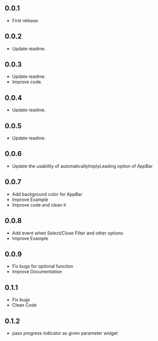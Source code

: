 ## 0.0.1

* First release.

## 0.0.2

* Update readme.

## 0.0.3

* Update readme.
* Improve code.

## 0.0.4

* Update readme.

## 0.0.5

* Update readme.

## 0.0.6

* Update the usability of automaticallyImplyLeading option of AppBar

## 0.0.7

* Add background color for AppBar
* Improve Example
* Improve code and clean it

## 0.0.8

* Add event when Select/Close Filter and other options
* Improve Example

## 0.0.9

* Fix bugs for optional function
* Improve Documentation

## 0.1.1

* Fix bugs
* Clean Code

## 0.1.2

* pass progress indicator as given parameter widget